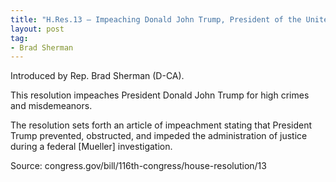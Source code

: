 ```yaml
---
title: "H.Res.13 — Impeaching Donald John Trump, President of the United States, for high crimes and misdemeanors"
layout: post
tag:
- Brad Sherman
---
```


Introduced by Rep. Brad Sherman (D-CA).

This resolution impeaches President Donald John Trump for high crimes and misdemeanors.

The resolution sets forth an article of impeachment stating that President Trump prevented, obstructed, and impeded the administration of justice during a federal [Mueller] investigation.

Source: congress.gov/bill/116th-congress/house-resolution/13
